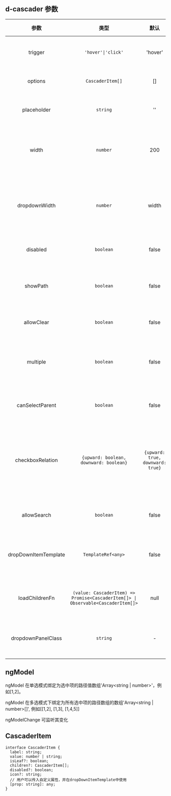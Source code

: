## d-cascader 参数

|         参数         |        类型        |  默认   | 说明                                                           | 跳转 Demo                                               |
| :------------------: | :----------------: | :-----: | :------------------------------------------------------------- | ------------------------------------------------------- |
|       trigger        | `'hover'\|'click'` | 'hover' | 可选，指定展开次级菜单的方式                                   | [基本用法](demo#basic-usage)       |
|       options        |  `CascaderItem[]`  |   []    | 必选，级联器的菜单信息                                         | [基本用法](demo#basic-usage)       |
|     placeholder      |      `string`      |   ''    | 可选，没有选择时的输入框展示信息                               | [基本用法](demo#basic-usage)       |
|        width         |      `number`      |   200   | 可选，单位 px，用于控制组件输入框宽度和下拉的宽度              | [基本用法](demo#basic-usage)       |
|    dropdownWidth     |      `number`      |  width  | 可选，单位 px，控制下拉列表的宽度，默认和组件输入框 width 相等 | [基本用法](demo#basic-usage)       |
|       disabled       |     `boolean`      |  false  | 可选，级联器是否禁用                                           | [基本用法](demo#basic-usage)       |
|       showPath       |     `boolean`      |  false  | 可选，级联器选中项是否显示路径，仅单选模式下生效               | [基本用法](demo#basic-usage)       |
|      allowClear      |     `boolean`      |  false  | 可选，是否允许清除                                             | [基本用法](demo#basic-usage)       |
|       multiple       |     `boolean`      |  false  | 可选，级联器是否开启多选模式，开启后为 checkbox 选择           | [多选模式](demo#multiple-cascader) |
|       canSelectParent       |     `boolean`      |  false  | 可选，级联器是否允许选择父级节点          | [父级可选](demo#parent-cascader) |
|       checkboxRelation       |     `{upward: boolean, downward: boolean}`      |  `{upward: true, downward: true}`  | 可选，级联器多选下高级状态配置， upward为状态向父级更新，downward为状态向子级更新         | [父级可选](demo#parent-cascader) |
|     allowSearch      |     `boolean`      |  false  | 可选，级联器是否开启搜索模式                                   | [搜索模式](demo#search-cascader)   |
| dropDownItemTemplate | `TemplateRef<any>` |  false  | 可选，传入一个渲染 dropItem 的固定模板                         | [模板类型](demo#template-cascader)   |
| loadChildrenFn | `(value: CascaderItem) => Promise<CascaderItem[]> \| Observable<CascaderItem[]>` |  null  | 可选，传入懒加载的加载子节点的函数       | [点击加载](demo#lazyload-cascader)   |
| dropdownPanelClass | `string` | - | 下拉面板的class,用于用户选中某个面板 |

## ngModel

ngModel 在单选模式绑定为选中项的路径值数组'Array<string | number>'，例如[1,2]。

ngModel 在多选模式下绑定为所有选中项的路径数组的数组'Array<string | number>[]', 例如[[1,2], [1,3], [1,4,5]]

ngModelChange 可监听其变化

## CascaderItem

```
interface CascaderItem {
  label: string;
  value: number | string;
  isLeaf?: boolean;
  children?: CascaderItem[];
  disabled?: boolean;
  icon?: string;
  // 用户可以传入自定义属性，并在dropDownItemTemplate中使用
  [prop: string]: any;
}
```
